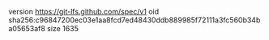 version https://git-lfs.github.com/spec/v1
oid sha256:c96847200ec03e1aa8fcd7ed48430ddb889985f72111a3fc560b34ba05653af8
size 1635
